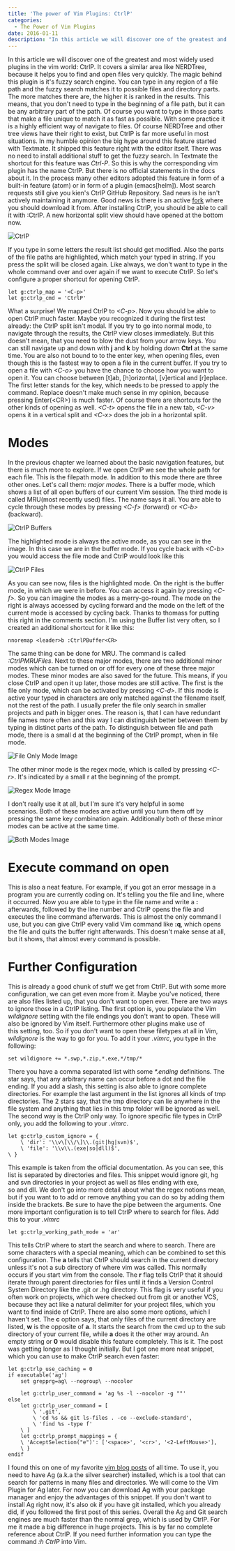 ```yaml
---
title: 'The power of Vim Plugins: CtrlP'
categories:
  - The Power of Vim Plugins
date: 2016-01-11
description: "In this article we will discover one of the greatest and most widely used plugins in the vim world: CtrlP. It covers a similar area like NERDTree, because it helps you to find and open files very quickly. The magic behind this plugin is it's fuzzy search engine."
---
```


In this article we will discover one of the greatest and most widely used plugins in the vim world: CtrlP. It covers a similar area like NERDTree, because it helps you to find and open files very quickly. The magic behind this plugin is it's fuzzy search engine. You can type in any region of a file path and the fuzzy search matches it to possible files and directory parts. The more matches there are, the higher it is ranked in the results. This means, that you don't need to type in the beginning of a file path, but it can be any arbitrary part of the path. Of course you want to type in those parts that make a file unique to match it as fast as possible. With some practice it is a highly efficient way of navigate to files. Of course NERDTree and other tree views have their right to exist, but CtrlP is far more useful in most situations. In my humble opinion the big hype around this feature started with Textmate. It shipped this feature right with the editor itself. There was no need to install additional stuff to get the fuzzy search. In Textmate the shortcut for this feature was _Ctrl-P_. So this is why the corresponding vim plugin has the name CtrlP. But there is no official statements in the docs about it. In the process many other editors adopted this feature in form of a built-in feature (atom) or in form of a plugin (emacs\[helm\]). Most search requests still give you kien's CtrlP GitHub Repository. Sad news is he isn't actively maintaining it anymore. Good news is there is an active [fork](https://github.com/ctrlpvim/ctrlp.vim) where you should download it from. After installing CtrlP, you should be able to call it with :CtrlP. A new horizontal split view should have opened at the bottom now. 

<img src="/images/ctrlp.png" alt="CtrlP" title="CtrlP" />

If you type in some letters the result list should get modified. Also the parts of the file paths are highlighted, which match your typed in string. If you press _<esc>_ the split will be closed again. Like always, we don't want to type in the whole command over and over again if we want to execute CtrlP. So let's configure a proper shortcut for opening CtrlP.

```
let g:ctrlp_map = '<C-p>' 
let g:ctrlp_cmd = 'CtrlP'
```

What a surprise! We mapped CtrlP to _<C-p\>_. Now you should be able to open CtrlP much faster. Maybe you recognized it during the first test already: the CtrlP split isn't modal. If you try to go into normal mode, to navigate through the results, the CtrlP view closes immediately. But this doesn't mean, that you need to blow the dust from your arrow keys. You can still navigate up and down with __j__ and __k__ by holding down __Ctrl__ at the same time. You are also not bound to to the enter key, when opening files, even though this is the fastest way to open a file in the current buffer. If you try to open a file with _<C-o\>_ you have the chance to choose how you want to open it. You can choose between \[t\]ab, \[h\]orizontal, \[v\]ertical and \[r\]eplace. The first letter stands for the key, which needs to be pressed to apply the command. Replace doesn't make much sense in my opinion, because pressing Enter(<CR\>) is much faster. Of course there are shortcuts for the other kinds of opening as well. _<C-t\>_ opens the file in a new tab, _<C-v\>_ opens it in a vertical split and _<C-x\>_ does the job in a horizontal split. 

# Modes

In the previous chapter we learned about the basic navigation features, but there is much more to explore. If we open CtrlP we see the whole path for each file. This is the filepath mode. In addition to this mode there are three other ones. Let's call them: _major modes_. There is a buffer mode, which shows a list of all open buffers of our current Vim session. The third mode is called MRU(most recently used) files. The name says it all. You are able to cycle through these modes by pressing _<C-f\>_ (forward) or _<C-b\>_ (backward). 

<img src="/images/ctrlp-buffers.png" alt="CtrlP Buffers" title="CtrlP Buffers" />  

The highlighted mode is always the active mode, as you can see in the image. In this case we are in the buffer mode. If you cycle back with _<C-b\>_ you would access the file mode and CtrlP would look like this 

<img src="/images/ctrlp-files.png" alt="CtrlP Files" title="CtrlP Files" />  

As you can see now, files is the highlighted mode. On the right is the buffer mode, in which we were in before. You can access it again by pressing <_C-f\>._ So you can imagine the modes as a merry-go-round. The mode on the right is always accessed by cycling forward and the mode on the left of the current mode is accessed by cycling back. Thanks to thomass for putting this right in the comments section. I'm using the Buffer list very often, so I created an additional shortcut for it like this:

```
nnoremap <leader>b :CtrlPBuffer<CR>
```

The same thing can be done for MRU. The command is called _:CtrlPMRUFiles_. Next to these major modes, there are two additional minor modes which can be turned on or off for every one of these three major modes. These minor modes are also saved for the future. This means, if you close CtrlP and open it up later, those modes are still active. The first is the file only mode, which can be activated by pressing _<C-d\>_. If this mode is active your typed in characters are only matched against the filename itself, not the rest of the path. I usually prefer the file only search in smaller projects and path in bigger ones. The reason is, that I can have redundant file names more often and this way I can distinguish better between them by typing in distinct parts of the path. To distinguish between file and path mode, there is a small d at the beginning of the CtrlP prompt, when in file mode. 

<img src="/images/file_only_mode.png" alt="File Only Mode Image" title="File Only Mode" />  

The other minor mode is the regex mode, which is called by pressing _<C-r\>_. It's indicated by a small r at the beginning of the prompt. 

<img src="/images/regex_mode.png" alt="Regex Mode Image" title="Regex Mode" />  

I don't really use it at all, but I'm sure it's very helpful in some scenarios. Both of these modes are active until you turn them off by pressing the same key combination again. Additionally both of these minor modes can be active at the same time. 

<img src="/images/both_modes.png" alt="Both Modes Image" title="Both Modes" />  

# Execute command on open
This is also a neat feature. For example, if you got an error message in a program you are currently coding on. It's telling you the file and line, where it occurred. Now you are able to type in the file name and write a __:__ afterwards, followed by the line number and CtrlP opens the file and executes the line command afterwards. This is almost the only command I use, but you can give CtrlP every valid Vim command like __:q__, which opens the file and quits the buffer right afterwards. This doesn't make sense at all, but it shows, that almost every command is possible.  

# Further Configuration
This is already a good chunk of stuff we get from CtrlP. But with some more configuration, we can get even more from it. Maybe you've noticed, there are also files listed up, that you don't want to open ever. There are two ways to ignore those in a CtrlP listing. The first option is, you populate the Vim _wildignore_ setting with the file endings you don't want to open. These will also be ignored by Vim itself. Furthermore other plugins make use of this setting, too. So if you don't want to open these filetypes at all in Vim, _wildignore_ is the way to go for you. To add it your _.vimrc_, you type in the following:

```
set wildignore += *.swp,*.zip,*.exe,*/tmp/*
```

There you have a comma separated list with some _*.ending_ definitions. The star says, that any arbitrary name can occur before a dot and the file ending. If you add a slash, this setting is also able to ignore complete directories. For example the last argument in the list ignores all kinds of tmp directories. The 2 stars say, that the tmp directory can lie anywhere in the file system and anything that lies in this tmp folder will be ignored as well. The second way is the CtrlP only way. To ignore specific file types in CtrlP only, you add the following to your _.vimrc_.

```
let g:ctrlp_custom_ignore = {
    \ 'dir': '\\v\[\\/\]\\.(git|hg|svn)$',
    \ 'file': '\\v\\.(exe|so|dll)$',
\ }
```

This example is taken from the official documentation. As you can see, this list is separated by directories and files. This snippet would ignore git, hg and svn directories in your project as well as files ending with exe, so and dll. We don't go into more detail about what the regex notions mean, but if you want to to add or remove anything you can do so by adding them inside the brackets. Be sure to have the pipe between the arguments. One more important configuration is to tell CtrlP where to search for files. Add this to your _.vimrc_

```
let g:ctrlp_working_path_mode = 'ar'
```

This tells CtrlP where to start the search and where to search. There are some characters with a special meaning, which can be combined to set this configuration. The __a__ tells that CtrlP should search in the current directory unless it's not a sub directory of where vim was called. This normally occurs if you start vim from the console. The __r__ flag tells CtrlP that it should iterate through parent directories for files until it finds a Version Control System Directory like the .git or .hg directory. This flag is very useful if you often work on projects, which were checked out from git or another VCS, because they act like a natural delimiter for your project files, which you want to find inside of CtrlP. There are also some more options, which I haven't set. The __c__ option says, that only files of the current directory are listed, __w__ is the opposite of __a__. It starts the search from the cwd up to the sub directory of your current file, while __a__ does it the other way around. An empty string or __0__ would disable this feature completely. This is it. The post was getting longer as I thought initially. But I got one more neat snippet, which you can use to make CtrlP search even faster:

```
let g:ctrlp_use_caching = 0
if executable('ag')
    set grepprg=ag\ --nogroup\ --nocolor

    let g:ctrlp_user_command = 'ag %s -l --nocolor -g ""'
else
    let g:ctrlp_user_command = [
        \ '.git',
        \ 'cd %s && git ls-files . -co --exclude-standard',
        \ 'find %s -type f'
    \ ]
    let g:ctrlp_prompt_mappings = {
    \ 'AcceptSelection("e")': ['<space>', '<cr>', '<2-LeftMouse>'],
    \ }
endif
```
I found this on one of my favorite [vim blog posts](http://sheerun.net/2014/03/21/how-to-boost-your-vim-productivity/) of all time. To use it, you need to have Ag (a.k.a the silver searcher) installed, which is a tool that can search for patterns in many files and directories. We will come to the Vim Plugin for Ag later. For now you can download Ag with your package manager and enjoy the advantages of this snippet. If you don't want to install Ag right now, it's also ok if you have git installed, which you already did, if you followed the first post of this series. Overall the Ag and Git search engines are much faster than the normal grep, which is used by CtrlP. For me it made a big difference in huge projects. This is by far no complete reference about CtrlP. If you need further information you can type the command _:h CtrlP_ into Vim.
